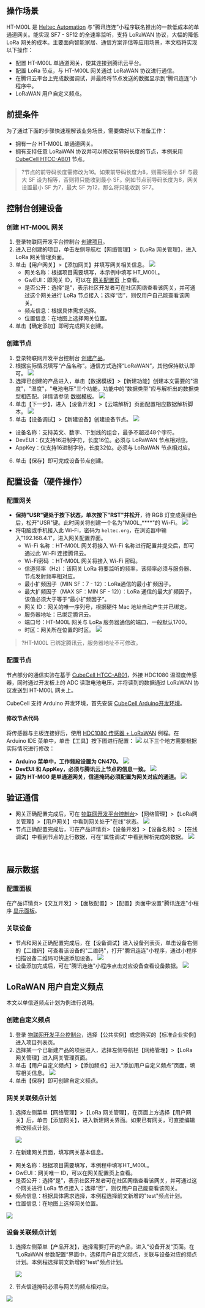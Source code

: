 ## 操作场景

HT-M00L 是 [Heltec Automation](https://heltec.org/) 与“腾讯连连”小程序联名推出的一款低成本的单通道网关。能实现 SF7 - SF12 的全速率监听，支持 LoRaWAN 协议，大幅的降低 LoRa 网关的成本。主要面向智能家居、通信方案评估等应用场景，本文档将实现以下操作：
- 配置 HT-M00L 单通道网关，使其连接到腾讯云平台。
- 配置 LoRa 节点，与 HT-M00L 网关通过 LoRaWAN 协议进行通信。
- 在腾讯云平台上完成数据调试，并最终将节点发送的数据显示到“腾讯连连”小程序中。
- LoRaWAN 用户自定义频点。



## 前提条件

为了通过下面的步骤快速理解该业务场景，需要做好以下准备工作：
- 拥有一台 HT-M00L 单通道网关。
- 拥有支持任意 LoRaWAN 协议并可以修改前导码长度的节点，本例采用 [CubeCell HTCC-AB01](https://heltec.org/project/htcc-ab01/) 节点。

>?节点的前导码长度需修改为16。如果前导码长度为8，则需将最小 SF 与最大 SF 设为相等，否则将只能收到最小 SF。例如节点前导码长度为8，网关设置最小 SF 为7，最大 SF 为12，那么将只能收到 SF7。




## 控制台创建设备

### 创建 HT-M00L 网关

1. 登录物联网开发平台控制台 [创建项目](https://cloud.tencent.com/document/product/1081/40290#.E6.96.B0.E5.BB.BA.E9.A1.B9.E7.9B.AE)。
2. 进入已创建的项目，单击左侧导航栏【网络管理】>【LoRa 网关管理】，进入 LoRa 网关管理页面。
3. 单击【用户网关】>【添加网关】并填写网关相关信息。
![](https://main.qcloudimg.com/raw/f5e1e1cfecc97a59a9815649944a51ec.jpg)
	- 网关名称：根据项目需要填写，本示例中填写 HT_M00L。
	- GwEUI：即网关 ID，可以在 [网关配置页](#test1) 上查看。
	- 是否公开：选择“是”，表示社区开发者可在社区网络查看该网关，并可通过这个网关进行 LoRa 节点接入；选择“否”，则仅用户自己能查看该网关。
	- 频点信息：根据具体需求选择。
	- 位置信息：在地图上选择网关位置。
4. 单击【确定添加】即可完成网关创建。

### 创建节点

1. 登录物联网开发平台控制台 [创建产品](https://cloud.tencent.com/document/product/1081/34739#.E5.88.9B.E5.BB.BA.E4.BA.A7.E5.93.81)。
2. 根据实际情况填写“产品名称”。通信方式选择“LoRaWAN”，其他保持默认即可。
![](https://main.qcloudimg.com/raw/7f03ca4faf5c6ddd0cf5639a1f1b041b.jpg)
3. 选择已创建的产品进入，单击【数据模板】>【新建功能】创建本文需要的"温度"，"湿度"，"电池电压"三个功能，功能中的"数据类型"应与解析出的数据类型相匹配。详情请参见 [数据模板](https://cloud.tencent.com/document/product/1081/44921)。
![](https://main.qcloudimg.com/raw/ccc8811cc9e6d70b78c32cf0216722b7.jpg)
4. 单击【下一步】，进入【设备开发】>【云端解析】页面配置相应数据解析脚本。
![](https://main.qcloudimg.com/raw/fa0d6d729c4cf828ee382cab93607f18.jpg)
5. 单击【设备调试】>【新建设备】创建设备节点。
![](https://main.qcloudimg.com/raw/a4dfb742990d865c7d747f2330aa58a5.jpg)
 - 设备名称：支持英文、数字、下划线的组合，最多不超过48个字符。
 - DevEUI：仅支持16进制字符，长度16位。必须与 LoRaWAN 节点相对应。
 - AppKey：仅支持16进制字符，长度32位。必须与 LoRaWAN 节点相对应。
6. 单击【保存】即可完成设备节点创建。



## 配置设备（硬件操作）

[](id:test1)
### 配置网关

- **保持"USR"键处于按下状态，单次按下"RST"并松开**，待 RGB 灯变成黄绿色后，松开"USR"键。此时网关将创建一个名为"M00L_****"的 Wi-Fi。
![](https://main.qcloudimg.com/raw/cc54f8a3818aec24201387bb62fc9061.png)
- 将电脑或手机接入此 Wi-Fi，密码为 `heltec.org`，在浏览器中输入"192.168.4.1"，进入网关配置界面。
  - Wi-Fi 名称：HT-M00L 网关将接入 Wi-Fi 名称进行配置并提交后，即可通过此 Wi-Fi 连接腾讯云。
  - Wi-Fi密码 ：HT-M00L 网关将接入 Wi-Fi 密码。
  - 信道频率（Hz）：该网关 LoRa 将要监听的频率，该频率必须与服务器、节点发射频率相对应。
  - 最小扩频因子（MIN SF：7 - 12）：LoRa通信的最小扩频因子。
  - 最大扩频因子（MAX SF：MIN SF - 12)）：LoRa 通信的最大扩频因子，该值必须大于等于“最小扩频因子”。
  - 网关 ID：网关的唯一序列号，根据硬件 Mac 地址自动产生并已绑定。
  - 服务器地址：已绑定腾讯云。
  - 端口号：HT-M00L 网关与 LoRa 服务器通信的端口，一般默认1700。
  - 时区：网关所在位置的时区。
![](https://main.qcloudimg.com/raw/398ba989b253465232ac05f9554feb58.png)

>?HT-M00L 已绑定腾讯云，服务器地址不可修改。


### 配置节点

节点部分的通信实验在基于 [CubeCell HTCC-AB01](https://heltec.org/project/htcc-ab01/)，外接 HDC1080 温湿度传感器，同时通过开发板上的 ADC 读取电池电压，并将读到的数据通过 LoRaWAN 协议发送到 HT-M00L 网关上。

CubeCell 支持 Arduino 开发环境，首先安装 [CubeCell Arduino开发环境](https://heltec-automation.readthedocs.io/zh_CN/latest/cubecell/quick_start.html)。

#### 修改节点代码

将传感器与主板连接好后，使用 [HDC1080 传感器 + LoRaWAN](https://github.com/HelTecAutomation/ASR650x-Arduino/blob/master/libraries/LoRa/examples/LoRaWAN/LoRaWAN_Sensors/LoRaWan_HDC1080/LoRaWan_HDC1080.ino) 例程。在 Arduino IDE 菜单中，单击【工具】按下图进行配置：
![](https://main.qcloudimg.com/raw/052e7f49c283912d2f3ce1b4742b2243.png)
以下三个地方需要根据实际情况进行修改：
- **Arduino 菜单中，工作频段设置为 CN470。**
![](https://main.qcloudimg.com/raw/3b8c526321cc497e2c763616b1530075.png)
- **DevEUI 和 AppKey，必须与腾讯云上节点的信息一致。**
![](https://main.qcloudimg.com/raw/9b4651678e5e6c6c2f2f4e05171f8ac0.png)
- **因为 HT-M00 是单通道网关，信道掩码必须配置为网关对应的通道。**
![](https://main.qcloudimg.com/raw/ffc7c5310b297bdb11620c711c62d84c.png)


## 验证通信

- 网关正确配置完成后，可在 [物联网开发平台控制台](https://console.cloud.tencent.com/iotexplorer/project/prj-p5atmkhu/gateway/list)>【网络管理】>【LoRa网关管理】>【用户网关】中看到网关处于"在线"状态。
![](https://main.qcloudimg.com/raw/8230cd436d64964ff0d327d05dc56115.png)
- 节点正确配置完成后，可在产品详情页>【设备开发】>【设备名称】>【在线调试】中看到节点的上行数据，可在"属性调试"中看到解析完成的数据。
![](https://main.qcloudimg.com/raw/3ac8e8fe2f1da6a5296a8c1017c53b43.png)

&nbsp;

## 展示数据

### 配置面板

在产品详情页>【交互开发】>【面板配置】>【配置】页面中设置"腾讯连连"小程序 [显示面板](https://cloud.tencent.com/document/product/1081/40457#.E9.9D.A2.E6.9D.BF.E9.85.8D.E7.BD.AE)。

### 关联设备

- 节点和网关正确配置完成后，在【设备调试】进入设备列表页，单击设备右侧的【二维码】可查看该设备的"二维码"，打开"腾讯连连"小程序，通过小程序扫描设备二维码可快速添加设备。
![](https://main.qcloudimg.com/raw/de2766e4abb7b5bb01c750f2f4c4ba4e.png)
- 设备添加完成后，可在"腾讯连连"小程序点击对应设备查看设备数据。
![](https://main.qcloudimg.com/raw/cf901e1ff77cf1400eb655180b94d83d.png)


## LoRaWAN 用户自定义频点

本文以单信道频点计划为例进行说明。

### 创建自定义频点

1. 登录 [物联网开发平台控制台](https://console.cloud.tencent.com/iotexplorer)，选择【公共实例】或您购买的【标准企业实例】进入项目列表页。
2. 选择某一个已新建产品的项目进入，选择左侧导航栏【网络管理】>【LoRa 网关管理】进入网关管理页面。
3. 单击【用户自定义频点】>【添加频点】进入“添加用户自定义频点”页面，填写相关信息。
![](https://main.qcloudimg.com/raw/e1ff00ad597b1fc1ad61a318190ef0fa.jpg)
4. 单击【保存】即可创建自定义频点。


### 网关关联频点计划

1. 选择左侧菜单【网络管理】>【LoRa 网关管理】，在页面上方选择【用户网关】后，单击【添加网关】，进入新建网关界面。如果已有网关，可直接编辑修改频点计划。

   ![](img/06.png)

2. 在新建网关页面，填写网关基本信息。

- 网关名称：根据项目需要填写，本例程中填写HT_M00L。
- GwEUI：网关唯一 ID，可以在网关配置页上查看。
- 是否公开：选择“是”，表示社区开发者可在社区网络查看该网关，并可通过这个网关进行 LoRa 节点接入；选择“否”，则仅用户自己能查看该网关。
- 频点信息：根据具体需求选择，本例程选择前文新增的"test"频点计划。
- 位置信息：在地图上选择网关位置。

![](img/22.png)

### 设备关联频点计划

1. 选择左侧菜单【产品开发】，选择需要打开的产品，进入”设备开发“页面。在 "LoRaWAN 参数配置“界面中，选择用户自定义频点，关联与设备对应的频点计划。本例程选择前文新增的"test"频点计划。

   ![](img/23.png)

2. 节点信道掩码必须与网关的频点相对应。

![](img/04.png)

